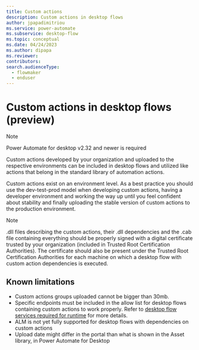 ```yaml
---
title: Custom actions
description: Custom actions in desktop flows	
author: jpapadimitriou
ms.service: power-automate
ms.subservice: desktop-flow
ms.topic: conceptual
ms.date: 04/24/2023
ms.author: dipapa
ms.reviewer: 
contributors:
search.audienceType: 
  - flowmaker
  - enduser
---
```


# Custom actions in desktop flows (preview)

> [!NOTE]
> Power Automate for desktop v2.32 and newer is required

Custom actions developed by your organization and uploaded to the respective environments can be included in desktop flows and utilized like actions that belong in the standard library of automation actions. 

Custom actions exist on an environment level. As a best practice you should use the dev-test-prod model when developing custom actions, having a developer environment and working the way up until you feel confident about stability and finally uploading the stable version of custom actions to the production environment.

> [!NOTE]
> .dll files describing the custom actions, their .dll dependencies and the .cab file containing everything should be properly signed with a digital certificate trusted by your organization (included in Trusted Root Certification Authorities). The certificate should also be present under the Trusted Root Certification Authorities for each machine on which a desktop flow with custom action dependencies is executed.

## Known limitations
- Custom actions groups uploaded cannot be bigger than 30mb.
- Specific endpoints must be included in the allow list for desktop flows containing custom actions to work properly. 
Refer to [desktop flow services required for runtime](../ip-address-configuration.md#desktop-flows-services-required-for-runtime) for more details.
- ALM is not yet fully supported for desktop flows with dependencies on custom actions
- Upload date might differ in the portal than what is shown in the Asset library, in Power Automate for Desktop

